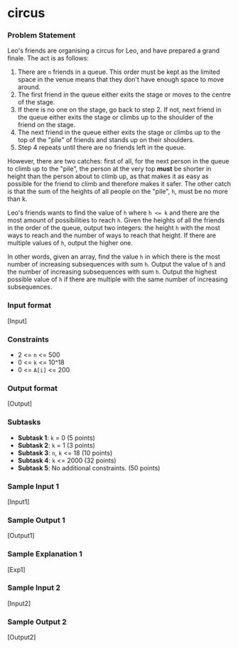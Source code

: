 # circus

### Problem Statement
Leo's friends are organising a circus for Leo, and have prepared a grand finale. The act is as follows:

1. There are `n` friends in a queue. This order must be kept as the limited space in the venue means that they don't have enough space to move around.
2. The first friend in the queue either exits the stage or moves to the centre of the stage.
3. If there is no one on the stage, go back to step 2. If not, next friend in the queue either exits the stage or climbs up to the shoulder of the friend on the stage.
4. The next friend in the queue either exits the stage or climbs up to the top of the "pile" of friends and stands up on their shoulders.
5. Step 4 repeats until there are no friends left in the queue.

However, there are two catches: first of all, for the next person in the queue to climb up to the "pile", the person at the very top **must** be shorter in height than the person about to climb up, as that makes it as easy as possible for the friend to climb and therefore makes it safer. The other catch is that the sum of the heights of all people on the "pile", `h`, must be no more than k.

Leo's friends wants to find the value of `h` where `h <= k` and there are the most amount of possibilities to reach `h`. Given the heights of all the friends in the order of the queue, output two integers: the height `h` with the most ways to reach and the number of ways to reach that height. If there are multiple values of `h`, output the higher one.

In other words, given an array, find the value `h` in which there is the most number of increasing subsequences with sum `h`. Output the value of `h` and the number of increasing subsequences with sum `h`. Output the highest possible value of `h` if there are multiple with the same number of increasing subsequences.

### Input format
[Input]

### Constraints
* 2 <= `n` <= 500
* 0 <= `k` <= 10^18
* 0 <= `A[i]` <= 200

### Output format
[Output]

### Subtasks
- **Subtask 1**: `k` = 0 (5 points)
- **Subtask 2**: `k` = 1 (3 points)
- **Subtask 3**: `n`, `k` <= 18 (10 points)
- **Subtask 4**: `k` <= 2000 (32 points)
- **Subtask 5**: No additional constraints. (50 points)

### Sample Input 1
[Input1]

### Sample Output 1
[Output1]

### Sample Explanation 1
[Exp1]

### Sample Input 2
[Input2]

### Sample Output 2
[Output2]

